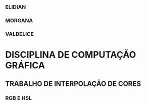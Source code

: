 ### ELIDIAN
### MORGANA
### VALDELICE

# DISCIPLINA DE COMPUTAÇÃO GRÁFICA
## TRABALHO DE INTERPOLAÇÃO DE CORES
### RGB E HSL

